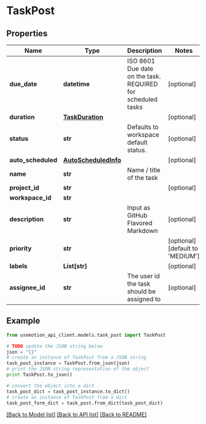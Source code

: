 # TaskPost


## Properties
Name | Type | Description | Notes
------------ | ------------- | ------------- | -------------
**due_date** | **datetime** | ISO 8601 Due date on the task. REQUIRED for scheduled tasks | [optional] 
**duration** | [**TaskDuration**](TaskDuration.md) |  | [optional] 
**status** | **str** | Defaults to workspace default status. | [optional] 
**auto_scheduled** | [**AutoScheduledInfo**](AutoScheduledInfo.md) |  | [optional] 
**name** | **str** | Name / title of the task | 
**project_id** | **str** |  | [optional] 
**workspace_id** | **str** |  | 
**description** | **str** | Input as GitHub Flavored Markdown | [optional] 
**priority** | **str** |  | [optional] [default to 'MEDIUM']
**labels** | **List[str]** |  | [optional] 
**assignee_id** | **str** | The user id the task should be assigned to | [optional] 

## Example

```python
from usemotion_api_client.models.task_post import TaskPost

# TODO update the JSON string below
json = "{}"
# create an instance of TaskPost from a JSON string
task_post_instance = TaskPost.from_json(json)
# print the JSON string representation of the object
print TaskPost.to_json()

# convert the object into a dict
task_post_dict = task_post_instance.to_dict()
# create an instance of TaskPost from a dict
task_post_form_dict = task_post.from_dict(task_post_dict)
```
[[Back to Model list]](../README.md#documentation-for-models) [[Back to API list]](../README.md#documentation-for-api-endpoints) [[Back to README]](../README.md)


